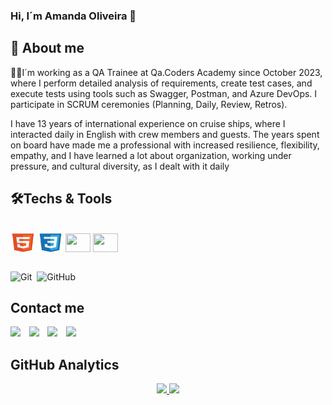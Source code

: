 ### Hi, I´m Amanda Oliveira 👋

## 🚀 About me


👩‍💻I´m  working as a QA Trainee at Qa.Coders Academy since October 2023, where I perform detailed analysis of requirements, create test cases,
and execute tests using tools such as Swagger, Postman, and Azure DevOps. I participate in SCRUM ceremonies (Planning, Daily, Review, Retros).

I have 13 years of international experience on cruise ships, where I interacted daily in English with crew members and guests. The years spent on board have
made me a professional with increased resilience, flexibility, empathy, and I have learned a lot about organization, working under pressure, and cultural diversity, as I
dealt with it daily

## 🛠Techs & Tools

<div style="display: inline_block"><br>
  <img align="center" height="30" width="40" src="https://raw.githubusercontent.com/devicons/devicon/master/icons/html5/html5-original.svg">
  <img align="center"  height="30" width="40" src="https://raw.githubusercontent.com/devicons/devicon/master/icons/css3/css3-original.svg">
  <img align="center"  height="30" width="40" src="https://cdn.worldvectorlogo.com/logos/postman.svg">
  <img align="center"  height="30" width="40" src="https://www.svgrepo.com/show/448271/azure-devops.svg">
</div><br>

![Git](https://img.shields.io/badge/-Git-05122A?style=flat&logo=git)&nbsp;
![GitHub](https://img.shields.io/badge/-GitHub-05122A?style=flat&logo=github)&nbsp;


## Contact me

  <a href="https://www.linkedin.com/in/amandaoliveira--/" style="margin-right: 1vw" target="_blank"><img src="https://img.shields.io/badge/-LinkedIn-%230077B5?style=for-the-badge&logo=linkedin&logoColor=white" target="_blank"></a>
  <a href="http://discordapp.com/users/Amandatec#4699" style="margin-right: 1vw"  target="_blank"><img src="https://img.shields.io/badge/Discord-7289DA?style=for-the-badge&logo=discord&logoColor=white" target="_blank"></a>
  <a href="https://www.instagram.com/amanda_almajor/" style="margin-right: 1vw"  target="_blank"><img src="https://img.shields.io/badge/-Instagram-%23E4405F?style=for-the-badge&logo=instagram&logoColor=white" target="_blank"></a>
  <a href = "mailto:amandatec.oliveira@gmail.com"><img src="https://img.shields.io/badge/-Gmail-%23333?style=for-the-badge&logo=gmail&logoColor=white" target="_blank"></a>
  
## GitHub Analytics

<div align="center">
  <a href="https://github.com/amandatec">
  <img  height="180em" src="https://streak-stats.demolab.com?user=amandatec&theme=dracula" />
  <img height="180em" src="https://github-readme-stats.vercel.app/api/top-langs/?username=amandatec&layout=compact&langs_count=7&theme=dracula"/>
</div>

